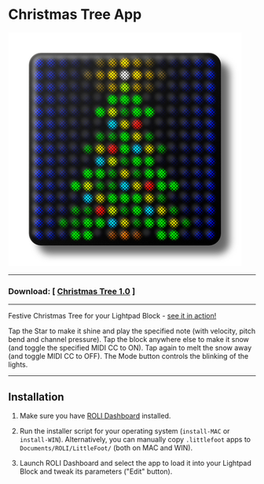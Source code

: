# Christmas Tree App

![Christmas Tree](LF04ScreenShot01.png)

---

### Download: [ [Christmas Tree 1.0](https://github.com/anthonyalfimov/Lightpad-Block-Sandbox/releases/tag/Christmas-Tree-v1.0) ]

---

Festive Christmas Tree for your Lightpad Block - [see it in action!](https://www.instagram.com/p/BsG6yCYB9jI/)

Tap the Star to make it shine and play the specified note (with velocity, pitch bend and channel pressure).
Tap the block anywhere else to make it snow (and toggle the specified MIDI CC to ON).
Tap again to melt the snow away (and toggle MIDI CC to OFF).
The Mode button controls the blinking of the lights.

---

## Installation

1. Make sure you have [ROLI Dashboard](https://roli.com/products/software/blocks-dashboard) installed.

2. Run the installer script for your operating system (`install-MAC` or `install-WIN`). Alternatively, you can manually copy `.littlefoot` apps to `Documents/ROLI/LittleFoot/` (both on MAC and WIN).

3. Launch ROLI Dashboard and select the app to load it into your Lightpad Block and tweak its parameters ("Edit" button).



